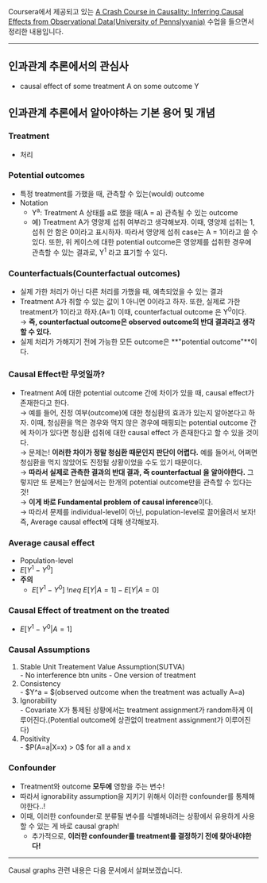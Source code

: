 Coursera에서 제공되고 있는 [A Crash Course in Causality: Inferring Causal Effects from Observational Data(University of Pennslyvania)](https://www.coursera.org/learn/crash-course-in-causality/home/welcome) 수업을 들으면서 정리한 내용입니다.

------------------------------------

## 인과관계 추론에서의 관심사
 - causal effect of some treatment A on some outcome Y

## 인과관계 추론에서 알아야하는 기본 용어 및 개념
### Treatment
 - 처리

### Potential outcomes
 - 특정 treatment를 가했을 때, 관측할 수 있는(would) outcome
 - Notation
   - Y<sup>a</sup>: Treatment A 상태를 a로 했을 때(A = a) 관측될 수 있는 outcome
   - 예) Treatment A가 영양제 섭취 여부라고 생각해보자. 이때, 영양제 섭취는 1, 섭취 안 함은 0이라고 표시하자. 따라서 영양제 섭취 case는 A = 1이라고 쓸 수 있다. 또한, 위 케이스에 대한 potential outcome은 영양제를 섭취한 경우에 관측할 수 있는 결과로, Y<sup>1</sup> 라고 표기할 수 있다.

### Counterfactuals(Counterfactual outcomes)
 - 실제 가한 처리가 아닌 다른 처리를 가했을 때, 예측되었을 수 있는 결과
 - Treatment A가 취할 수 있는 값이 1 아니면 0이라고 하자. 또한, 실제로 가한 treatment가 1이라고 하자.(A=1) 이때, counterfactual outcome 은 Y<sup>0</sup>이다.  
   &rarr; **즉, counterfactual outcome은 observed outcome의 반대 결과라고 생각할 수 있다.**
 - 실제 처리가 가해지기 전에 가능한 모든 outcome은 **"potential outcome"**이다.

### Causal Effect란 무엇일까?
 - Treatment A에 대한 potential outcome 간에 차이가 있을 때, causal effect가 존재한다고 한다.  
   &rarr; 예를 들어, 진정 여부(outcome)에 대한 청심환의 효과가 있는지 알아본다고 하자. 이때, 청심환을 먹은 경우와 먹지 않은 경우에 매핑되는 potential outcome 간에 차이가 있다면 청심환 섭취에 대한 causal effect 가 존재한다고 할 수 있을 것이다.  
   &rarr; 문제는! **이러한 차이가 정말 청심환 때문인지 판단이 어렵다.** 예를 들어서, 어쩌면 청심환을 먹지 않았어도 진정될 상황이었을 수도 있기 때문이다.  
   &rarr; **따라서 실제로 관측한 결과의 반대 결과, 즉 counterfactual 을 알아야한다.** 그렇지만 또 문제는? 현실에서는 한개의 potential outcome만을 관측할 수 있다는 것!  
   &rarr; **이게 바로 Fundamental problem of causal inference**이다.  
   &rarr; 따라서 문제를 individual-level이 아닌, population-level로 끌어올려서 보자! 즉, Average causal effect에 대해 생각해보자.

### Average causal effect
 - Population-level
 - $E[Y^1-Y^0]$
 - **주의**
   - $E[Y^1-Y^0]\ !neq\ E[Y|A=1]-E[Y|A=0]$ 

### Causal Effect of treatment on the treated
 - $E[Y^1-Y^0|A=1]$

### Causal Assumptions
<ol>
  <li>Stable Unit Treatement Value Assumption(SUTVA)</li>
    - No interference btn units
    - One version of treatment
  <li>Consistency</li>
    - $Y^a = $(observed outcome when the treatment was actually A=a)
  <li>Ignorability</li>
    - Covariate X가 통제된 상황에서는 treatment assignment가 random하게 이루어진다.(Potential outcome에 상관없이 treatment assignment가 이루어진다)
  <li>Positivity</li>
    - $P(A=a|X=x) > 0$ for all a and x
</ol>
 

### Confounder
 - Treatment와 outcome **모두에** 영향을 주는 변수!
 - 따라서 ignorability assumption을 지키기 위해서 이러한 confounder를 통제해야한다..!
 - 이때, 이러한 confounder로 분류될 변수를 식별해내려는 상황에서 유용하게 사용할 수 있는 게 바로 causal graph!
   + 추가적으로, **이러한 confounder를 treatment를 결정하기 전에 찾아내야한다!**

-----------------------------------------

Causal graphs 관련 내용은 다음 문서에서 살펴보겠습니다.
